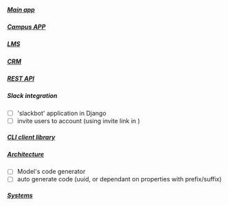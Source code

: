 ##### [Main app](ROOTAPP.md)
##### [Campus APP](CAMPUS.md)
##### [LMS](LMS.md)
##### [CRM](CRM.md)
##### [REST API](API.md)
##### Slack integration
- [ ] 'slackbot' application in Django
- [ ] invite users to account (using invite link in )
##### [CLI client library](CLI.md)
##### [Architecture](ARCH.md)
- [ ] Model's code generator
- [ ] auto generate code (uuid, or dependant on properties with prefix/suffix)
##### [Systems](SYSTEMS.md)
